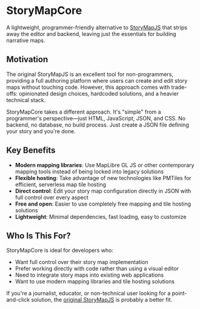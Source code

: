 # StoryMapCore

A lightweight, programmer-friendly alternative to [StoryMapJS](https://github.com/NUKnightLab/StoryMapJS/) that strips away the editor and backend, leaving just the essentials for building narrative maps.

## Motivation

The original StoryMapJS is an excellent tool for non-programmers, providing a full authoring platform where users can create and edit story maps without touching code.   However, this approach comes with trade-offs: opinionated design choices, hardcoded solutions, and a heavier technical stack.

StoryMapCore takes a different approach. It's "simple" from a programmer's perspective—just HTML, JavaScript, JSON, and CSS.  No backend, no database, no build process.  Just create a JSON file defining your story and you're done.

## Key Benefits

- **Modern mapping libraries**: Use MapLibre GL JS or other contemporary mapping tools instead of being locked into legacy solutions
- **Flexible hosting**: Take advantage of new technologies like PMTiles for efficient, serverless map tile hosting
- **Direct control**: Edit your story map configuration directly in JSON with full control over every aspect
- **Free and open**: Easier to use completely free mapping and tile hosting solutions
- **Lightweight**: Minimal dependencies, fast loading, easy to customize

## Who Is This For?

StoryMapCore is ideal for developers who:
- Want full control over their story map implementation
- Prefer working directly with code rather than using a visual editor
- Need to integrate story maps into existing web applications
- Want to use modern mapping libraries and tile hosting solutions

If you're a journalist, educator, or non-technical user looking for a point-and-click solution, the [original StoryMapJS](https://github.com/NUKnightLab/StoryMapJS/) is probably a better fit.
